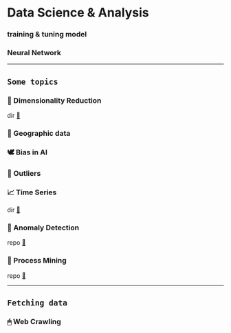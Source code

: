 # Data Science & Analysis

### training & tuning model
### Neural Network

---

## `Some topics`

### 🌠 Dimensionality Reduction
dir [📑](https://github.com/m0oon0/Data-Science/blob/main/Dimensionality-Reduction/readme.md)

### 🚓 Geographic data

### 🕊 Bias in AI

### 👥 Outliers

### 📈 Time Series
dir [📑](https://github.com/m0oon0/Data-Science/blob/main/Time-Series/readme.md)

### 👀 Anomaly Detection
repo [🔗](https://github.com/m0oon0/Anomaly-Detection)

### 📇 Process Mining
repo [🔗](https://github.com/m0oon0/Process-Mining)

---

## `Fetching data`

### 🖱 Web Crawling


